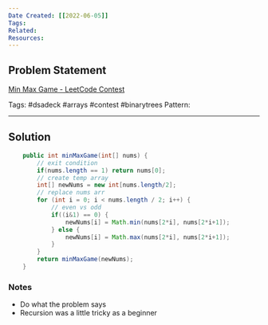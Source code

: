 ```yaml
---
Date Created: [[2022-06-05]]
Tags: 
Related: 
Resources: 
---
```


## Problem Statement
[Min Max Game - LeetCode Contest](https://leetcode.com/contest/weekly-contest-296/problems/min-max-game/)

Tags:  #dsadeck  #arrays #contest #binarytrees 
Pattern: 

---

## Solution
``` java
    public int minMaxGame(int[] nums) {
        // exit condition
        if(nums.length == 1) return nums[0];
        // create temp array
        int[] newNums = new int[nums.length/2];
        // replace nums arr
        for (int i = 0; i < nums.length / 2; i++) {
            // even vs odd
            if((i&1) == 0) {
                newNums[i] = Math.min(nums[2*i], nums[2*i+1]);
            } else {
                newNums[i] = Math.max(nums[2*i], nums[2*i+1]);
            }
        }
        return minMaxGame(newNums);
    }
```

### Notes
- Do what the problem says
- Recursion was a little tricky as a beginner

